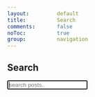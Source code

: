 ```yaml
---
layout:         default
title:          Search
comments:       false
noToc:          true
group:          navigation
---
```


## Search

<input type="text" id="search-input" autofocus="autofocus" placeholder="search posts..">
<br/>
<div id="results-container"></div>
